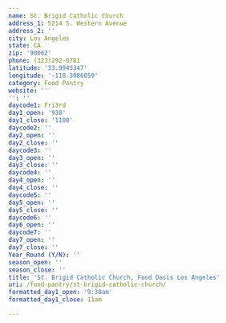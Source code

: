 ```yaml
---
name: St. Brigid Catholic Church
address_1: 5214 S. Western Avenue
address_2: ''
city: Los Angeles
state: CA
zip: '90062'
phone: (323)292-0781
latitude: '33.9945347'
longitude: '-118.3086059'
category: Food Pantry
website: ''
'': ''
daycode1: Fri3rd
day1_open: '930'
day1_close: '1100'
daycode2: ''
day2_open: ''
day2_close: ''
daycode3: ''
day3_open: ''
day3_close: ''
daycode4: ''
day4_open: ''
day4_close: ''
daycode5: ''
day5_open: ''
day5_close: ''
daycode6: ''
day6_open: ''
daycode7: ''
day7_open: ''
day7_close: ''
Year_Round (Y/N): ''
season_open: ''
season_close: ''
title: 'St. Brigid Catholic Church, Food Oasis Los Angeles'
uri: /food-pantry/st-brigid-catholic-church/
formatted_day1_open: '9:30am'
formatted_day1_close: 11am

---
```

